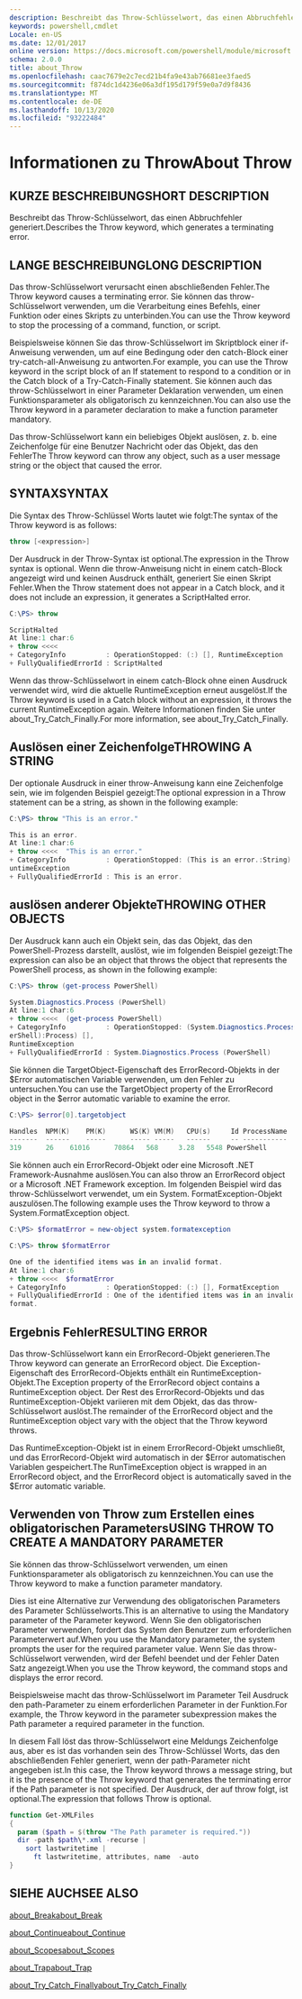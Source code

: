 ```yaml
---
description: Beschreibt das Throw-Schlüsselwort, das einen Abbruchfehler generiert.
keywords: powershell,cmdlet
Locale: en-US
ms.date: 12/01/2017
online version: https://docs.microsoft.com/powershell/module/microsoft.powershell.core/about/about_throw?view=powershell-5.1&WT.mc_id=ps-gethelp
schema: 2.0.0
title: about_Throw
ms.openlocfilehash: caac7679e2c7ecd21b4fa9e43ab76681ee3faed5
ms.sourcegitcommit: f874dc1d4236e06a3df195d179f59e0a7d9f8436
ms.translationtype: MT
ms.contentlocale: de-DE
ms.lasthandoff: 10/13/2020
ms.locfileid: "93222484"
---
```

# <a name="about-throw"></a><span data-ttu-id="7b45e-104">Informationen zu Throw</span><span class="sxs-lookup"><span data-stu-id="7b45e-104">About Throw</span></span>

## <a name="short-description"></a><span data-ttu-id="7b45e-105">KURZE BESCHREIBUNG</span><span class="sxs-lookup"><span data-stu-id="7b45e-105">SHORT DESCRIPTION</span></span>

<span data-ttu-id="7b45e-106">Beschreibt das Throw-Schlüsselwort, das einen Abbruchfehler generiert.</span><span class="sxs-lookup"><span data-stu-id="7b45e-106">Describes the Throw keyword, which generates a terminating error.</span></span>

## <a name="long-description"></a><span data-ttu-id="7b45e-107">LANGE BESCHREIBUNG</span><span class="sxs-lookup"><span data-stu-id="7b45e-107">LONG DESCRIPTION</span></span>

<span data-ttu-id="7b45e-108">Das throw-Schlüsselwort verursacht einen abschließenden Fehler.</span><span class="sxs-lookup"><span data-stu-id="7b45e-108">The Throw keyword causes a terminating error.</span></span> <span data-ttu-id="7b45e-109">Sie können das throw-Schlüsselwort verwenden, um die Verarbeitung eines Befehls, einer Funktion oder eines Skripts zu unterbinden.</span><span class="sxs-lookup"><span data-stu-id="7b45e-109">You can use the Throw keyword to stop the processing of a command, function, or script.</span></span>

<span data-ttu-id="7b45e-110">Beispielsweise können Sie das throw-Schlüsselwort im Skriptblock einer if-Anweisung verwenden, um auf eine Bedingung oder den catch-Block einer try-catch-all-Anweisung zu antworten.</span><span class="sxs-lookup"><span data-stu-id="7b45e-110">For example, you can use the Throw keyword in the script block of an If statement to respond to a condition or in the Catch block of a Try-Catch-Finally statement.</span></span> <span data-ttu-id="7b45e-111">Sie können auch das throw-Schlüsselwort in einer Parameter Deklaration verwenden, um einen Funktionsparameter als obligatorisch zu kennzeichnen.</span><span class="sxs-lookup"><span data-stu-id="7b45e-111">You can also use the Throw keyword in a parameter declaration to make a function parameter mandatory.</span></span>

<span data-ttu-id="7b45e-112">Das throw-Schlüsselwort kann ein beliebiges Objekt auslösen, z. b. eine Zeichenfolge für eine Benutzer Nachricht oder das Objekt, das den Fehler</span><span class="sxs-lookup"><span data-stu-id="7b45e-112">The Throw keyword can throw any object, such as a user message string or the object that caused the error.</span></span>

## <a name="syntax"></a><span data-ttu-id="7b45e-113">SYNTAX</span><span class="sxs-lookup"><span data-stu-id="7b45e-113">SYNTAX</span></span>

<span data-ttu-id="7b45e-114">Die Syntax des Throw-Schlüssel Worts lautet wie folgt:</span><span class="sxs-lookup"><span data-stu-id="7b45e-114">The syntax of the Throw keyword is as follows:</span></span>

```powershell
throw [<expression>]
```

<span data-ttu-id="7b45e-115">Der Ausdruck in der Throw-Syntax ist optional.</span><span class="sxs-lookup"><span data-stu-id="7b45e-115">The expression in the Throw syntax is optional.</span></span> <span data-ttu-id="7b45e-116">Wenn die throw-Anweisung nicht in einem catch-Block angezeigt wird und keinen Ausdruck enthält, generiert Sie einen Skript Fehler.</span><span class="sxs-lookup"><span data-stu-id="7b45e-116">When the Throw statement does not appear in a Catch block, and it does not include an expression, it generates a ScriptHalted error.</span></span>

```powershell
C:\PS> throw

ScriptHalted
At line:1 char:6
+ throw <<<<
+ CategoryInfo          : OperationStopped: (:) [], RuntimeException
+ FullyQualifiedErrorId : ScriptHalted
```

<span data-ttu-id="7b45e-117">Wenn das throw-Schlüsselwort in einem catch-Block ohne einen Ausdruck verwendet wird, wird die aktuelle RuntimeException erneut ausgelöst.</span><span class="sxs-lookup"><span data-stu-id="7b45e-117">If the Throw keyword is used in a Catch block without an expression, it throws the current RuntimeException again.</span></span> <span data-ttu-id="7b45e-118">Weitere Informationen finden Sie unter about_Try_Catch_Finally.</span><span class="sxs-lookup"><span data-stu-id="7b45e-118">For more information, see about_Try_Catch_Finally.</span></span>

## <a name="throwing-a-string"></a><span data-ttu-id="7b45e-119">Auslösen einer Zeichenfolge</span><span class="sxs-lookup"><span data-stu-id="7b45e-119">THROWING A STRING</span></span>

<span data-ttu-id="7b45e-120">Der optionale Ausdruck in einer throw-Anweisung kann eine Zeichenfolge sein, wie im folgenden Beispiel gezeigt:</span><span class="sxs-lookup"><span data-stu-id="7b45e-120">The optional expression in a Throw statement can be a string, as shown in the following example:</span></span>

```powershell
C:\PS> throw "This is an error."

This is an error.
At line:1 char:6
+ throw <<<<  "This is an error."
+ CategoryInfo          : OperationStopped: (This is an error.:String) [], R
untimeException
+ FullyQualifiedErrorId : This is an error.
```

## <a name="throwing-other-objects"></a><span data-ttu-id="7b45e-121">auslösen anderer Objekte</span><span class="sxs-lookup"><span data-stu-id="7b45e-121">THROWING OTHER OBJECTS</span></span>

<span data-ttu-id="7b45e-122">Der Ausdruck kann auch ein Objekt sein, das das Objekt, das den PowerShell-Prozess darstellt, auslöst, wie im folgenden Beispiel gezeigt:</span><span class="sxs-lookup"><span data-stu-id="7b45e-122">The expression can also be an object that throws the object that represents the PowerShell process, as shown in the following example:</span></span>

```powershell
C:\PS> throw (get-process PowerShell)

System.Diagnostics.Process (PowerShell)
At line:1 char:6
+ throw <<<<  (get-process PowerShell)
+ CategoryInfo          : OperationStopped: (System.Diagnostics.Process (Pow
erShell):Process) [],
RuntimeException
+ FullyQualifiedErrorId : System.Diagnostics.Process (PowerShell)
```

<span data-ttu-id="7b45e-123">Sie können die TargetObject-Eigenschaft des ErrorRecord-Objekts in der $Error automatischen Variable verwenden, um den Fehler zu untersuchen.</span><span class="sxs-lookup"><span data-stu-id="7b45e-123">You can use the TargetObject property of the ErrorRecord object in the $error automatic variable to examine the error.</span></span>

```powershell
C:\PS> $error[0].targetobject

Handles  NPM(K)    PM(K)      WS(K) VM(M)   CPU(s)     Id ProcessName
-------  ------    -----      ----- -----   ------     -- -----------
319      26    61016      70864   568     3.28   5548 PowerShell
```

<span data-ttu-id="7b45e-124">Sie können auch ein ErrorRecord-Objekt oder eine Microsoft .NET Framework-Ausnahme auslösen.</span><span class="sxs-lookup"><span data-stu-id="7b45e-124">You can also throw an ErrorRecord object or a Microsoft .NET Framework exception.</span></span> <span data-ttu-id="7b45e-125">Im folgenden Beispiel wird das throw-Schlüsselwort verwendet, um ein System. FormatException-Objekt auszulösen.</span><span class="sxs-lookup"><span data-stu-id="7b45e-125">The following example uses the Throw keyword to throw a System.FormatException object.</span></span>

```powershell
C:\PS> $formatError = new-object system.formatexception

C:\PS> throw $formatError

One of the identified items was in an invalid format.
At line:1 char:6
+ throw <<<<  $formatError
+ CategoryInfo          : OperationStopped: (:) [], FormatException
+ FullyQualifiedErrorId : One of the identified items was in an invalid
format.
```

## <a name="resulting-error"></a><span data-ttu-id="7b45e-126">Ergebnis Fehler</span><span class="sxs-lookup"><span data-stu-id="7b45e-126">RESULTING ERROR</span></span>

<span data-ttu-id="7b45e-127">Das throw-Schlüsselwort kann ein ErrorRecord-Objekt generieren.</span><span class="sxs-lookup"><span data-stu-id="7b45e-127">The Throw keyword can generate an ErrorRecord object.</span></span> <span data-ttu-id="7b45e-128">Die Exception-Eigenschaft des ErrorRecord-Objekts enthält ein RuntimeException-Objekt.</span><span class="sxs-lookup"><span data-stu-id="7b45e-128">The Exception property of the ErrorRecord object contains a RuntimeException object.</span></span> <span data-ttu-id="7b45e-129">Der Rest des ErrorRecord-Objekts und das RuntimeException-Objekt variieren mit dem Objekt, das das throw-Schlüsselwort auslöst.</span><span class="sxs-lookup"><span data-stu-id="7b45e-129">The remainder of the ErrorRecord object and the RuntimeException object vary with the object that the Throw keyword throws.</span></span>

<span data-ttu-id="7b45e-130">Das RuntimeException-Objekt ist in einem ErrorRecord-Objekt umschließt, und das ErrorRecord-Objekt wird automatisch in der $Error automatischen Variablen gespeichert.</span><span class="sxs-lookup"><span data-stu-id="7b45e-130">The RunTimeException object is wrapped in an ErrorRecord object, and the ErrorRecord object is automatically saved in the $Error automatic variable.</span></span>

## <a name="using-throw-to-create-a-mandatory-parameter"></a><span data-ttu-id="7b45e-131">Verwenden von Throw zum Erstellen eines obligatorischen Parameters</span><span class="sxs-lookup"><span data-stu-id="7b45e-131">USING THROW TO CREATE A MANDATORY PARAMETER</span></span>

<span data-ttu-id="7b45e-132">Sie können das throw-Schlüsselwort verwenden, um einen Funktionsparameter als obligatorisch zu kennzeichnen.</span><span class="sxs-lookup"><span data-stu-id="7b45e-132">You can use the Throw keyword to make a function parameter mandatory.</span></span>

<span data-ttu-id="7b45e-133">Dies ist eine Alternative zur Verwendung des obligatorischen Parameters des Parameter Schlüsselworts.</span><span class="sxs-lookup"><span data-stu-id="7b45e-133">This is an alternative to using the Mandatory parameter of the Parameter keyword.</span></span> <span data-ttu-id="7b45e-134">Wenn Sie den obligatorischen Parameter verwenden, fordert das System den Benutzer zum erforderlichen Parameterwert auf.</span><span class="sxs-lookup"><span data-stu-id="7b45e-134">When you use the Mandatory parameter, the system prompts the user for the required parameter value.</span></span> <span data-ttu-id="7b45e-135">Wenn Sie das throw-Schlüsselwort verwenden, wird der Befehl beendet und der Fehler Daten Satz angezeigt.</span><span class="sxs-lookup"><span data-stu-id="7b45e-135">When you use the Throw keyword, the command stops and displays the error record.</span></span>

<span data-ttu-id="7b45e-136">Beispielsweise macht das throw-Schlüsselwort im Parameter Teil Ausdruck den path-Parameter zu einem erforderlichen Parameter in der Funktion.</span><span class="sxs-lookup"><span data-stu-id="7b45e-136">For example, the Throw keyword in the parameter subexpression makes the Path parameter a required parameter in the function.</span></span>

<span data-ttu-id="7b45e-137">In diesem Fall löst das throw-Schlüsselwort eine Meldungs Zeichenfolge aus, aber es ist das vorhanden sein des Throw-Schlüssel Worts, das den abschließenden Fehler generiert, wenn der path-Parameter nicht angegeben ist.</span><span class="sxs-lookup"><span data-stu-id="7b45e-137">In this case, the Throw keyword throws a message string, but it is the presence of the Throw keyword that generates the terminating error if the Path parameter is not specified.</span></span> <span data-ttu-id="7b45e-138">Der Ausdruck, der auf throw folgt, ist optional.</span><span class="sxs-lookup"><span data-stu-id="7b45e-138">The expression that follows Throw is optional.</span></span>

```powershell
function Get-XMLFiles
{
  param ($path = $(throw "The Path parameter is required."))
  dir -path $path\*.xml -recurse |
    sort lastwritetime |
      ft lastwritetime, attributes, name  -auto
}
```

## <a name="see-also"></a><span data-ttu-id="7b45e-139">SIEHE AUCH</span><span class="sxs-lookup"><span data-stu-id="7b45e-139">SEE ALSO</span></span>

[<span data-ttu-id="7b45e-140">about_Break</span><span class="sxs-lookup"><span data-stu-id="7b45e-140">about_Break</span></span>](about_Break.md)

[<span data-ttu-id="7b45e-141">about_Continue</span><span class="sxs-lookup"><span data-stu-id="7b45e-141">about_Continue</span></span>](about_Continue.md)

[<span data-ttu-id="7b45e-142">about_Scopes</span><span class="sxs-lookup"><span data-stu-id="7b45e-142">about_Scopes</span></span>](about_Scopes.md)

[<span data-ttu-id="7b45e-143">about_Trap</span><span class="sxs-lookup"><span data-stu-id="7b45e-143">about_Trap</span></span>](about_Trap.md)

[<span data-ttu-id="7b45e-144">about_Try_Catch_Finally</span><span class="sxs-lookup"><span data-stu-id="7b45e-144">about_Try_Catch_Finally</span></span>](about_Try_Catch_Finally.md)
